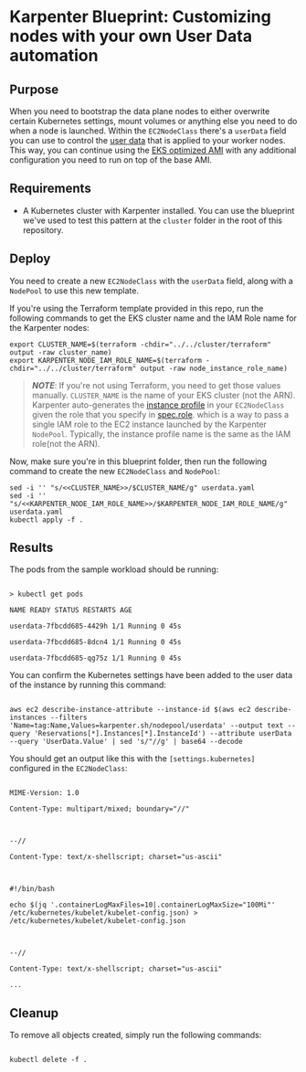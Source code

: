 
# Karpenter Blueprint: Customizing nodes with your own User Data automation

  

## Purpose

When you need to bootstrap the data plane nodes to either overwrite certain Kubernetes settings, mount volumes or anything else you need to do when a node is launched. Within the `EC2NodeClass` there's a `userData` field you can use to control the [user data](https://docs.aws.amazon.com/AWSEC2/latest/UserGuide/user-data.html) that is applied to your worker nodes. This way, you can continue using the [EKS optimized AMI](https://docs.aws.amazon.com/eks/latest/userguide/eks-optimized-ami.html) with any additional configuration you need to run on top of the base AMI.

  

## Requirements

  

* A Kubernetes cluster with Karpenter installed. You can use the blueprint we've used to test this pattern at the `cluster` folder in the root of this repository.


## Deploy

You need to create a new `EC2NodeClass` with the `userData` field, along with a `NodePool` to use this new template.

If you're using the Terraform template provided in this repo, run the following commands to get the EKS cluster name and the IAM Role name for the Karpenter nodes:

```
export CLUSTER_NAME=$(terraform -chdir="../../cluster/terraform" output -raw cluster_name)
export KARPENTER_NODE_IAM_ROLE_NAME=$(terraform -chdir="../../cluster/terraform" output -raw node_instance_role_name)
```

> ***NOTE***: If you're not using Terraform, you need to get those values manually. `CLUSTER_NAME` is the name of your EKS cluster (not the ARN). Karpenter auto-generates the [instance profile](https://docs.aws.amazon.com/IAM/latest/UserGuide/id_roles_use_switch-role-ec2_instance-profiles) in your `EC2NodeClass` given the role that you specify in [spec.role](https://karpenter.sh/preview/concepts/nodeclasses/). which is a way to pass a single IAM role to the EC2 instance launched by the Karpenter `NodePool`. Typically, the instance profile name is the same as the IAM role(not the ARN).


Now, make sure you're in this blueprint folder, then run the following command to create the new `EC2NodeClass` and `NodePool`:

```
sed -i '' "s/<<CLUSTER_NAME>>/$CLUSTER_NAME/g" userdata.yaml
sed -i '' "s/<<KARPENTER_NODE_IAM_ROLE_NAME>>/$KARPENTER_NODE_IAM_ROLE_NAME/g" userdata.yaml
kubectl apply -f .

```
 

## Results

The pods from the sample workload should be running:

  

```

> kubectl get pods

NAME READY STATUS RESTARTS AGE

userdata-7fbcdd685-4429h 1/1 Running 0 45s

userdata-7fbcdd685-8dcn4 1/1 Running 0 45s

userdata-7fbcdd685-qg75z 1/1 Running 0 45s

```

  

You can confirm the Kubernetes settings have been added to the user data of the instance by running this command:

  

```

aws ec2 describe-instance-attribute --instance-id $(aws ec2 describe-instances --filters 'Name=tag:Name,Values=karpenter.sh/nodepool/userdata' --output text --query 'Reservations[*].Instances[*].InstanceId') --attribute userData --query 'UserData.Value' | sed 's/"//g' | base64 --decode

```

  

You should get an output like this with the `[settings.kubernetes]` configured in the `EC2NodeClass`:

  

```

MIME-Version: 1.0

Content-Type: multipart/mixed; boundary="//"

  

--//

Content-Type: text/x-shellscript; charset="us-ascii"

  

#!/bin/bash

echo $(jq '.containerLogMaxFiles=10|.containerLogMaxSize="100Mi"' /etc/kubernetes/kubelet/kubelet-config.json) > /etc/kubernetes/kubelet/kubelet-config.json

  

--//

Content-Type: text/x-shellscript; charset="us-ascii"

...

```

  

## Cleanup

To remove all objects created, simply run the following commands:

  

```

kubectl delete -f .

```